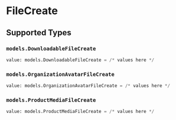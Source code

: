 # FileCreate


## Supported Types

### `models.DownloadableFileCreate`

```python
value: models.DownloadableFileCreate = /* values here */
```

### `models.OrganizationAvatarFileCreate`

```python
value: models.OrganizationAvatarFileCreate = /* values here */
```

### `models.ProductMediaFileCreate`

```python
value: models.ProductMediaFileCreate = /* values here */
```

